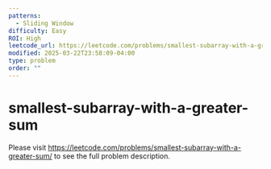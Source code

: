 ```yaml
---
patterns:
  - Sliding Window
difficulty: Easy
ROI: High
leetcode_url: https://leetcode.com/problems/smallest-subarray-with-a-greater-sum/
modified: 2025-03-22T23:58:09-04:00
type: problem
order: ""
---
```


# smallest-subarray-with-a-greater-sum

Please visit https://leetcode.com/problems/smallest-subarray-with-a-greater-sum/ to see the full problem description.
